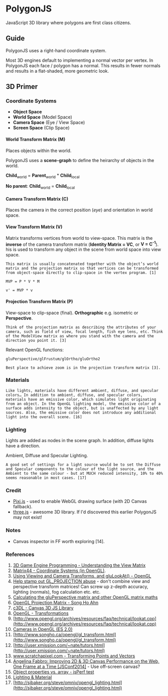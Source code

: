 # PolygonJS

JavaScript 3D library where polygons are first class citizens.

## Guide

PolygonJS uses a right-hand coordinate system.

Most 3D engines default to implementing a normal vector per vertex. In PolygonJS each face / polygon has a normal. This results in fewer normals and results in a flat-shaded, more geometric look.

## 3D Primer

### Coordinate Systems

- **Object Space**
- **World Space** (Model Space)
- **Camera Space** (Eye / View Space)
- **Screen Space** (Clip Space)

#### World Transform Matrix (M)

Places objects within the world.

PolygonJS uses a **scene-graph** to define the heirarchy of objects in the world.

**Child**<sub>world</sub> = **Parent**<sub>world</sub> * **Child**<sub>local</sub>

**No parent**: **Child**<sub>world</sub> = **Child**<sub>local</sub>

#### Camera Transform Matrix (C)

Places the camera in the correct position (_eye_) and orientation in world space.

#### View Transform Matrix (V)

Matrix transforms vertices from world to view-space. This matrix is the **inverse** of the camera transform matrix (**Identity Matrix = VC**, or **V = C<sup>-1</sup>**). his is used to transform any object in the scene from world space into view space.

	This matrix is usually concatenated together with the object’s world matrix and the projection matrix so that vertices can be transformed from object-space directly to clip-space in the vertex program. [1]

```
MVP = P * V * M

v' = MVP * v
```

#### Projection Transform Matrix (P)

View-space to clip-space (final). **Orthographic** e.g. isometric or **Perspective**.

	Think of the projection matrix as describing the attributes of your camera, such as field of view, focal length, fish eye lens, etc. Think of the ModelView matrix as where you stand with the camera and the direction you point it. [3]
	
Relevant OpenGL functions:

```
gluPerspective/glFrustum/glOrtho/gluOrtho2
```

	Best place to achieve zoom is in the projection transform matrix [3].

### Materials

	Like lights, materials have different ambient, diffuse, and specular colors… In addition to ambient, diffuse, and specular colors, materials have an emissive color, which simulates light originating from an object. In the OpenGL lighting model, the emissive color of a surface adds intensity to the object, but is unaffected by any light sources. Also, the emissive color does not introduce any additional light into the overall scene. [16]

### Lighting

Lights are added as nodes in the scene graph. In addition, diffuse lights have a direction.

Ambient, Diffuse and Specular Lighting.

	A good set of settings for a light source would be to set the Diffuse and Specular components to the colour of the light source, and the Ambient to the same colour - but at MUCH reduced intensity, 10% to 40% seems reasonable in most cases. [17]

### Credit

* [Pixi.js](http://www.pixijs.com/) - used to enable WebGL drawing surface (with 2D Canvas fallback).
* [three.js](https://github.com/mrdoob/three.js) - awesome 3D library. If I'd discovered this earlier PolygonJS may not exist!

### Notes

* Canvas inspector in FF worth exploring [14].

### References

1. [3D Game Engine Programming - Understanding the View Matrix](http://3dgep.com/?p=1700)
2. [Matrix44 - Coordinate Systems (in OpenGL)](http://www.matrix44.net/cms/notes/opengl-3d-graphics/coordinate-systems-in-opengl).
3. [Using Viewing and Camera Transforms, and gluLookAt() - OpenGL](http://www.opengl.org/archives/resources/faq/technical/viewing.htm)
4. [Help stamp out GL_PROJECTION abuse](http://sjbaker.org/steve/omniv/projection_abuse.html) - don't combine view and perspective transform matrices! Can screw up z-depth accuracy, lighting (normals), fog calculation etc. etc.
5. [Calculating the gluPerspective matrix and other OpenGL matrix maths](http://unspecified.wordpress.com/2012/06/21/calculating-the-gluperspective-matrix-and-other-opengl-matrix-maths/)
6. [OpenGL Projection Matrix - Song Ho Ahn](http://www.songho.ca/opengl/gl_projectionmatrix.html)
7. [c3DL - Canvas 3D JS Library](http://www.c3dl.org/)
8. [OpenGL - Transformations](http://www.opengl.org/archives/resources/faq/technical/transformations.htm)
9. [http://www.opengl.org/archives/resources/faq/technical/lookat.cpp](http://www.opengl.org/archives/resources/faq/technical/lookat.cpp)
10. [Cameras in OpenGL (ES 2.0)](http://blog.db-in.com/cameras-on-opengl-es-2-x/)
11. [http://www.songho.ca/opengl/gl_transform.html](http://www.songho.ca/opengl/gl_transform.html)
12. [http://user.xmission.com/~nate/tutors.html](http://user.xmission.com/~nate/tutors.html)
13. [www.scratchapixel.com - Transforming Points and Vectors](http://www.scratchapixel.com/lessons/3d-basic-lessons/lesson-4-geometry/transforming-points-and-vectors/)
14. [Angelina Fabbro: Improving 2D & 3D Canvas Performance on the Web, One Frame at a Time [JSConf2014]](https://www.youtube.com/watch?v=NG5uDXCOr8s) - Use off-screen canvas?
15. [Object properties vs. array - jsPerf test](http://jsperf.com/object-properties-vs-array)
16. [Lighting &amp; Material](http://www.glprogramming.com/red/chapter05.html)
17. [http://sjbaker.org/steve/omniv/opengl_lighting.html](http://sjbaker.org/steve/omniv/opengl_lighting.html)